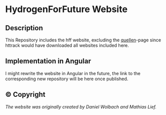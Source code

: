 # HydrogenForFuture Website

## Description
This Repository includes the hff website, excluding the [quellen](https://www.kubagym.org/hff/quellen.html)-page since httrack would have downloaded all websites included here.

## Implementation in Angular

I might rewrite the website in Angular in the future, the link to the corresponding new repository will be here once published.

## © Copyright
*The website was originally created by Daniel Wolbach and Mathias Lief.*

